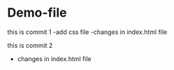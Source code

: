 # Demo-file
this is commit 1
-add css file 
-changes in index.html file


this is commit 2
- changes in index.html file
